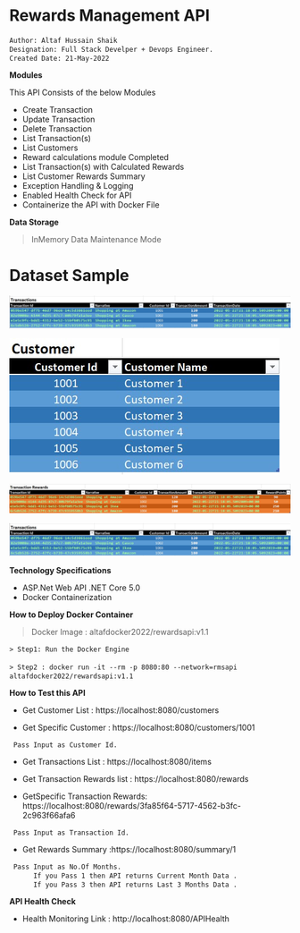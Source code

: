 # Rewards Management API
```
Author: Altaf Hussain Shaik
Designation: Full Stack Develper + Devops Engineer.
Created Date: 21-May-2022
```
**Modules** 

This API Consists of the below Modules
- Create Transaction
- Update Transaction
- Delete Transaction
- List Transaction(s)
- List Customers
- Reward calculations module Completed
- List Transaction(s) with Calculated Rewards
- List Customer Rewards Summary 
- Exception Handling & Logging
- Enabled Health Check for API
- Containerize the API with Docker File

**Data Storage**
> InMemory Data Maintenance Mode

# Dataset Sample

![This is an image](https://github.com/altafhussain2020/RewardsManagement/blob/master/assets/Images/RM_Transactions.jpg)

![This is an image](https://github.com/altafhussain2020/RewardsManagement/blob/master/assets/Images/RM_Customer.jpg)

![This is an image](https://github.com/altafhussain2020/RewardsManagement/blob/master/assets/Images/RM_TransactionRewards.jpg)

![This is an image](https://github.com/altafhussain2020/RewardsManagement/blob/master/assets/Images/RM_Transactions.jpg)

**Technology Specifications**
- ASP.Net Web API .NET Core 5.0
- Docker Containerization

**How to Deploy Docker Container**
> Docker Image : altafdocker2022/rewardsapi:v1.1
```
> Step1: Run the Docker Engine

> Step2 : docker run -it --rm -p 8080:80 --network=rmsapi altafdocker2022/rewardsapi:v1.1
```

**How to Test this API**

- Get Customer List : https://localhost:8080/customers

- Get Specific Customer : https://localhost:8080/customers/1001
```
 Pass Input as Customer Id. 
```

- Get Transactions List : https://localhost:8080/items

- Get Transaction Rewards list : https://localhost:8080/rewards

- GetSpecific Transaction Rewards: https://localhost:8080/rewards/3fa85f64-5717-4562-b3fc-2c963f66afa6
```
 Pass Input as Transaction Id. 
```

- Get Rewards Summary :https://localhost:8080/summary/1
```
 Pass Input as No.Of Months.
      If you Pass 1 then API returns Current Month Data . 
      If you Pass 3 then API returns Last 3 Months Data . 
```
**API Health Check**
- Health Monitoring Link : http://localhost:8080/APIHealth
